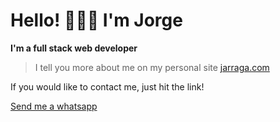 # Hello! 🙋🏽‍♂️ I'm Jorge

**I'm a full stack web developer**

>I tell you more about me on my personal site
[jarraga.com](https://jarraga.com)

If you would like to contact me, just hit the link!

[Send me a whatsapp](https://wa.me/5493482633220)
